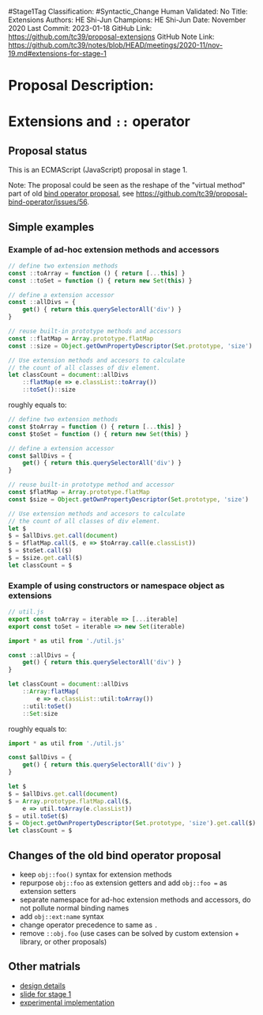#Stage1Tag
Classification: #Syntactic_Change
Human Validated: No
Title: Extensions
Authors: HE Shi-Jun
Champions: HE Shi-Jun
Date: November 2020
Last Commit: 2023-01-18
GitHub Link: https://github.com/tc39/proposal-extensions
GitHub Note Link: https://github.com/tc39/notes/blob/HEAD/meetings/2020-11/nov-19.md#extensions-for-stage-1

# Proposal Description:
# Extensions and `::` operator

## Proposal status

This is an ECMAScript (JavaScript) proposal in stage 1.

Note: The proposal could be seen as the reshape of the "virtual method" part of old [bind operator proposal](https://github.com/tc39/proposal-bind-operator), see https://github.com/tc39/proposal-bind-operator/issues/56.

## Simple examples

### Example of ad-hoc extension methods and accessors
```js
// define two extension methods
const ::toArray = function () { return [...this] }
const ::toSet = function () { return new Set(this) }

// define a extension accessor
const ::allDivs = {
	get() { return this.querySelectorAll('div') }
}

// reuse built-in prototype methods and accessors
const ::flatMap = Array.prototype.flatMap
const ::size = Object.getOwnPropertyDescriptor(Set.prototype, 'size')

// Use extension methods and accesors to calculate
// the count of all classes of div element.
let classCount = document::allDivs
	::flatMap(e => e.classList::toArray())
	::toSet()::size
```

roughly equals to:

```js
// define two extension methods
const $toArray = function () { return [...this] }
const $toSet = function () { return new Set(this) }

// define a extension accessor
const $allDivs = {
	get() { return this.querySelectorAll('div') }
}

// reuse built-in prototype method and accessor
const $flatMap = Array.prototype.flatMap
const $size = Object.getOwnPropertyDescriptor(Set.prototype, 'size')

// Use extension methods and accesors to calculate
// the count of all classes of div element.
let $
$ = $allDivs.get.call(document)
$ = $flatMap.call($, e => $toArray.call(e.classList))
$ = $toSet.call($)
$ = $size.get.call($)
let classCount = $
```

### Example of using constructors or namespace object as extensions

```js
// util.js
export const toArray = iterable => [...iterable]
export const toSet = iterable => new Set(iterable)
```

```js
import * as util from './util.js'

const ::allDivs = {
	get() { return this.querySelectorAll('div') }
}

let classCount = document::allDivs
	::Array:flatMap(
		e => e.classList::util:toArray())
	::util:toSet()
	::Set:size
```

roughly equals to:

```js
import * as util from './util.js'

const $allDivs = {
	get() { return this.querySelectorAll('div') }
}

let $
$ = $allDivs.get.call(document)
$ = Array.prototype.flatMap.call($,
	e => util.toArray(e.classList))
$ = util.toSet($)
$ = Object.getOwnPropertyDescriptor(Set.prototype, 'size').get.call($)
let classCount = $
```

## Changes of the old bind operator proposal

- keep `obj::foo()` syntax for extension methods
- repurpose `obj::foo` as extension getters and add `obj::foo =` as extension setters
- separate namespace for ad-hoc extension methods and accessors, do not pollute normal binding names
- add `obj::ext:name` syntax
- change operator precedence to same as `.`
- remove `::obj.foo` (use cases can be solved by custom extension + library, or other proposals)

## Other matrials

- [design details](docs/design.md)
- [slide for stage 1](https://johnhax.net/2020/tc39-nov-ext/slide)
- [experimental implementation](experimental)
